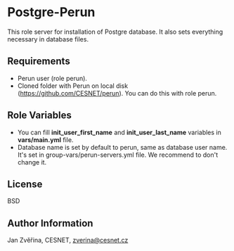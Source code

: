 Postgre-Perun
========

This role server for installation of Postgre database. It also sets everything necessary in database files.


Requirements
------------

 - Perun user (role perun).
 - Cloned folder with Perun on local disk (https://github.com/CESNET/perun). You can do this with role perun.


Role Variables
--------------

 - You can fill **init_user_first_name** and **init_user_last_name** variables in **vars/main.yml** file.
 - Database name is set by default to perun, same as database user name. It's set in group-vars/perun-servers.yml file. We recommend to don't change it.

License
-------

BSD

Author Information
------------------

Jan Zvěřina, CESNET, zverina@cesnet.cz
